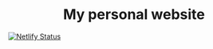 <h1 align="center">
  My personal website
 </h1>

[![Netlify Status](https://api.netlify.com/api/v1/badges/dba8a708-62a0-4fdd-acca-04c80747df8c/deploy-status)](https://app.netlify.com/sites/juan-rodriguez/deploys)

